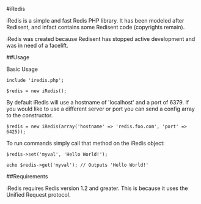 #iRedis

iRedis is a simple and fast Redis PHP library.  It has been modeled after Redisent, and infact contains some Redisent code (copyrights remain).

iRedis was created because Redisent has stopped active development and was in need of a facelift.

##Usage

Basic Usage

    include 'iredis.php';
    
    $redis = new iRedis();

By default iRedis will use a hostname of 'localhost' and a port of 6379.  If you would like to use a different server or port you can send a config array to the constructor.

    $redis = new iRedis(array('hostname' => 'redis.foo.com', 'port' => 6425));

To run commands simply call that method on the iRedis object:

    $redis->set('myval', 'Hello World!');

    echo $redis->get('myval'); // Outputs 'Hello World!'

##Requirements

iRedis requires Redis version 1.2 and greater.  This is because it uses the Unified Request protocol.
